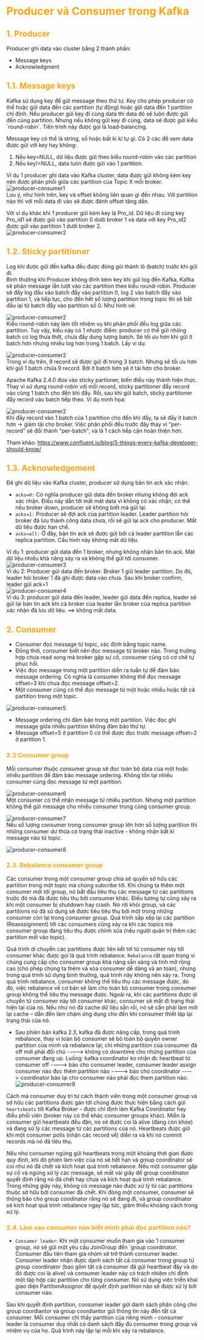 <h1 style="color:orange">Producer và Consumer trong Kafka</h1>
<h2 style="color:orange">1. Producer</h2>
Producer ghi data vào cluster bằng 2 thành phần:

- Message keys
- Acknowledgment
<h2 style="color:orange">1.1. Message keys</h2>
Kafka sử dụng key để gửi message theo thứ tự. Key cho phép producer có thể hoặc gửi data đến các partition (tự động) hoặc gửi data đến 1 partition chỉ định. Nếu producer gửi key đi cùng data thì data đó sẽ luôn được gửi đến cùng partition. Nhưng nếu không gửi key đi cùng, data sẽ được gửi kiểu `round-robin`. Tiến trình này được gọi là load-balancing. 

Message key có thể là string, số hoặc bất kì kí tự gì. Có 2 các để xem data được gửi với key hay không:
1. Nếu key=NULL, dữ liệu được gửi theo kiểu round-robin vào các partition
2. Nếu key!=NULL, data luôn được gửi vào 1 partition.

Ví dụ 1 producer ghi data vào Kafka cluster, data được gửi không kèm key nên được phân phối giữa các partition của Topic X mỗi broker.<br>
![producer-consumer1](../img/producer-consumer1.png)<br>
Lưu ý, như hình trên, key và offset không liên quan gì đến nhau. Với partition nào thì với mỗi data đi vào sẽ được đánh offset tăng dần.

Với ví dụ khác khi 1 producer gửi kèm key là Pro_id. Dữ liệu đi cùng key Pro_id1 sẽ được gửi vào partition 0 dưới broker 1 và data với key Pro_id2 được gửi vào partition 1 dưới broker 2.<br>
![producer-consumer2](../img/producer-consumer2.png)<br>
<h2 style="color:orange">1.2. Sticky partitioner</h2>
Log khi được gửi đến kafka đều được đóng gói thành lô (batch) trước khi gửi đi. <br>
Bình thường khi Producer không đính kèm key khi gửi log đến Kafka, Kafka sẽ phân message lần lượt vào các partition theo kiểu round-robin. Producer sẽ đẩy log đầu vào batch đẩy vào partition 0, log 2 vào batch đẩy vào partition 1, và tiếp tục, cho đến hết số lượng partition trong topic thì sẽ bắt đầu lại từ batch đẩy vào partition số 0. Như hình vẽ: 

![producer-consumer2](../img/producer-consumer10.png)<br>
Kiểu round-robin này làm tốt nhiệm vụ khi phân phối đều log giữa các partition. Tuy vậy, kiểu này có 1 nhược điểm: producer có thể gửi những batch có log thưa thớt, chưa đầy dung lượng batch. Sẽ tối ưu hơn khi gửi ít batch hơn nhưng nhiều log hơn trong 1 batch. Lấy ví dụ:<br>

![producer-consumer2](../img/producer-consumer11.png)<br>
Trong ví dụ trên, 9 record sẽ được gửi đi trong 3 batch. Nhưng sẽ tối ưu hơn khi gửi 1 batch chứa 9 record. Bởi ít batch hơn sẽ ít tải hơn cho broker.

Apache Kafka 2.4.0 đưa vào sticky partioner, biến điều này thành hiện thực. Thay vì sử dụng round-robin với mỗi record, sticky partitioner đẩy record vào cùng 1 batch cho đến khi đầy. Rồi, sau khi gửi batch, sticky partitioner đẩy record vào batch tiếp theo. Ví dụ minh họa:<br> 

![producer-consumer2](../img/producer-consumer12.png)<br>
Khi đẩy record vào 1 batch của 1 partition cho đến khi đầy, ta sẽ đẩy ít batch hơn -> giảm tải cho broker. Việc phân phối đều trước đây thay vì "per-record" sẽ đổi thành "per-batch", và là 1 cách tiếp cận hoàn thiện hơn.

Tham khảo: https://www.confluent.io/blog/5-things-every-kafka-developer-should-know/

<h2 style="color:orange">1.3. Acknowledgement</h2>
Đê ghi dữ liệu vào Kafka cluster, producer sử dụng bản tin ack xác nhận.

- `acks=0:` Có nghĩa producer gửi data đến broker nhưng không đợi ack xác nhận. Điều này dẫn tới mất mát data vì không có xác nhận, có thể nếu broker down, producer sẽ không biết mà gửi lại.
- `acks=1:` Producer sẽ đợi ack của partition leader. Leader partition hỏi broker đã lưu thành công data chưa, rồi sẽ gửi lại ack cho producer. Mất dữ liệu được hạn chế.
- `acks=all:` Ở đây, bản tin ack sẽ được gửi bởi cả leader partition lẫn các replica partition. Cấu hình này không mất dữ liệu.

Ví dụ 1: producer gửi data đến 1 broker, nhưng không nhận bản tin ack. Mát dữ liệu nhiều khả năng xảy ra và không thể gửi tới consumer.<br>
![producer-consumer3](../img/producer-consumer3.png)<br>
Ví dụ 2: Producer gửi data đến broker. Broker 1 giữ leader partition. Do đó, leader hỏi broker 1 đã ghi được data vào chưa. Sau khi broker confirm, leader gửi ack=1<br>
![producer-consumer4](../img/producer-consumer4.png)<br>
Ví dụ 3: producer gửi data đến leader, leader gửi data đến replica, leader sẽ gửi lại bản tin ack khi cả broker của leader lẫn broker của replica partition xác nhận đã lưu dữ liệu. ==> không mất data.

<h2 style="color:orange">2. Consumer</h2>

- Consumer đọc message từ topic, xác định bằng topic name.
- Đồng thời, consumer biết nên đọc message từ broker nào. Trong trường hợp chưa read xong mà broker gặp sự cố, consumer cũng có cơ chế tự phục hồi.
- Việc đọc message trong một partition diễn ra tuần tự để đảm bảo message ordering. Có nghĩa là consumer không thể đọc message offset=3 khi chưa đọc message offset=2.
- Một consumer cũng có thể đọc message từ một hoặc nhiều hoặc tất cả partition trong một topic.

![producer-consumer5](../img/producer-consumer5.png)<br>

- Message ordering chỉ đảm bảo trong một partition. Việc đọc ghi message giữa nhiều partition không đảm bảo thứ tự.
- Message offset=5 ở partition 0 có thể được đọc trước message offset=2 ở partition 1.
<h3 style="color:orange">2.2 Consumer group</h3>
Mỗi consumer thuộc consumer group sẽ đọc toàn bộ data của một hoặc nhiều partition để đảm bảo message ordering. Không tồn tại nhiều consumer cùng đọc message từ một partition.

![producer-consumer6](../img/producer-consumer6.png)<br>
Một consumer có thể nhận message từ nhiều partition. Nhưng một partition không thể gửi message cho nhiều consumer trong cùng consumer group.

![producer-consumer7](../img/producer-consumer7.png)<br>
Nếu số lượng consumer trong consumer group lớn hơn số lượng partition thì những consumer dư thừa có trạng thái inactive - không nhận bất kì message nào từ topic.

![producer-consumer8](../img/producer-consumer8.png)<br>
<h3 style="color:orange">2.3. Rebalance consumer group</h3>
Các consumer trong một consumer group chia sẽ quyền sở hữu các partition trong một topic mà chúng subcribe tới. Khi chúng ta thêm một consumer mới tới group, nó bắt đầu tiêu thụ các message từ các partitions trước đó mà đã được tiêu thụ bởi consumer khác. Điều tương tự cũng xảy ra khi một consumer bị shutdown hay crash. Nó rời khỏi group, và các partitions nó đã sử dụng sẽ được tiêu tiêu thụ bởi một trong những consumer còn lại trong consumer group. Quá trình sắp xếp lại các partition (Reasssignment) tới các consumers cũng xảy ra khi các topics mà consumer group đang tiêu thụ được chỉnh sửa (nếu người quản trị thêm các partition mới vào topic).

Quá trình di chuyển các partitions được liên kết tới từ consumer này tới consumer khác được gọi là quá trình rebalance. `Rebalance` rất quan trọng vì chúng cung cấp cho consumer group khả năng sẵn sàng và tính mở rộng cao (cho phép chúng ta thêm và xóa consumer dễ dàng và an toàn), nhưng trong quá trình sử dụng bình thường, quá trình này không nên xảy ra. Trong quá trình rebalance, consumer không thể tiêu thụ các message được, do đó, việc rebalance về cơ bản sẽ làm cho toàn bộ consumer trong consumer group không thể tiêu thụ message được. Ngoài ra, khi các partitions được di chuyển từ consumer này tới consumer khác, consumer sẽ mất đi trạng thái hiện tại của nó. Nếu như nó đã cache dữ liệu sẵn rồi, nó sẽ cần phải làm mới lại cache – dẫn đến làm chậm ứng dụng cho đến khi consumer thiết lập lại trạng thái của nó.

- Sau phiên bản kafka 2.3, kafka đã được nâng cấp, trong quá trình rebalance, thay vì toàn bộ consumer sẽ bỏ toàn bộ quyền owner partition của mình và rebalance lại; chỉ những partition của consumer đã off mới phải đổi chủ ----> không có downtime cho những partition của consumer đang up. Luồng: kafka coordinator ko nhận đc heartbeat từ consumer off ----> báo cho consumer leader, consumer leader assign consumer nào đọc thêm partition nào ----> báo cho coordinator ----> coordinator báo lại cho consumer nào phải đọc them partition nào.
![producer-consumer9](../img/producer-consumer9.png)<br>

Cách mà consumer duy trì tư cách thành viên trong một consumer group và sở hữu các partitions được gán tới chúng được thực hiện bằng cách gửi `heartsbeats` tới Kafka Broker – được chỉ định làm Kafka Coordinator hay điều phối viên (broker này có thể khác consumer groups khác). Miễn là consumer gửi heartbeats đều đặn, nó sẽ được coi là alive (đang còn khỏe) và đang xử lý các message từ các partitions của nó. Heartbeats được gửi khi một consumer polls (nhận các record về) diễn ra và khi nó commit records mà nó đã tiêu thụ.

Nếu như consumer ngừng gửi heartbeats trong một khoảng thời gian được quy định, khi đó phiên làm việc của nó sẽ hết hạn và group coordinator sẽ coi như nó đã chết và kích hoạt quá trình rebalance. Nếu một consumer gặp sự cố và ngừng xử lý các message, sẽ mất vài giây để group coordinator quyết định rằng nó đã chết hay chưa và kích hoạt quá trình rebalance. Trong những giây này, không có message nào được xử lý từ các partitions thuộc sở hữu bởi consumer đã chết. Khi đóng một consumer, consumer sẽ thông báo cho group coodinator rằng nó sẽ đang đi, và group coordinator sẽ kích hoạt quá trình rebalance ngay lập tức, giảm thiểu khoảng cách trong xử lý.

<h3 style="color:orange">2.4. Làm sao consumer nào biết mình phải đọc partition nào?</h3>

- `Consumer leader`: Khi một consumer muốn tham gia vào 1 consumer group, nó sẽ gửi một yêu cầu JoinGroup đến `group coordinator. Consumer đầu tiên tham gia nhóm sẽ trở thành consumer leader. Consumer leader nhận được danh sách tất cả consumer trong group từ group coordinator (bao gồm tất cả consumer đã gửi heartbeat đây và do đó được coi là alive) và consumer leader này có trách nhiệm chỉ định một tập hợp các partition cho từng consumer. Nó sử dụng việc triển khai giao diện PartitionAssignor để quyết định partition nào sẽ được xử lý bởi consumer nào.

Sau khi quyết định partition, consumer leader gửi danh sách phân công cho group coordiantor và group coordiantor gửi thông tin này đến tất cả consumer. Mỗi consumer chỉ thấy partition của riêng mình - consumer leader là consumer duy nhất có danh sách đầy đủ consumer trong group và nhiệm vụ của họ. Quá trình này lặp lại mỗi khi xảy ra rebalance.